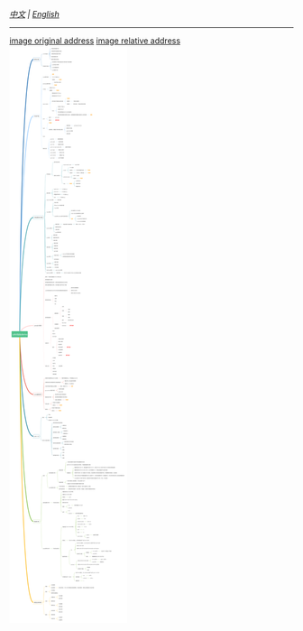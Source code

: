 _[中文](./README.zh.md) | [English](./README.md)_

---

[image original address](https://github.com/easemob/react-native-chat-library/blob/01d9265705d3b73f3df3d1f37f8c71e80bcb3a9b/docs/typical/Uikit%20and%20demo.svg)
[image relative address](docs/typical/Uikit%20and%20demo.svg)
![swdt](./docs/typical/Uikit%20and%20demo.svg)

